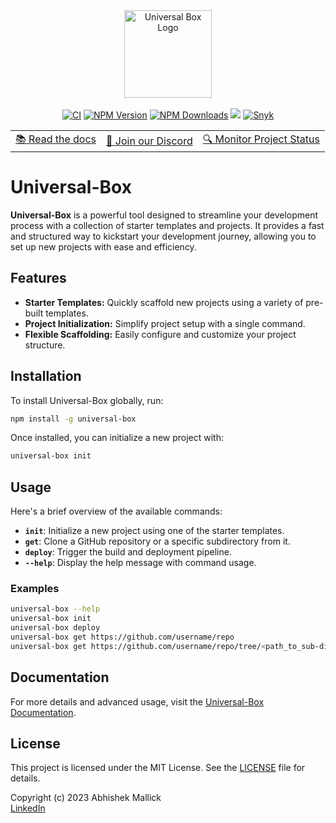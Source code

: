 <div align="center">
  <a href="https://www.npmjs.com/package/universal-box">
    <img src="https://github.com/user-attachments/assets/6a8119d2-e60a-470e-b426-a598df1aa862" width="140px" alt="Universal Box Logo">
  </a>
  <br>
  <br/>

</div>

<div align="center">
  <a href="https://img.shields.io/github/actions/workflow/status/Abhishek-Mallick/universal-box/.github%2Fworkflows%2Frelease.yml" target="_blank"><img src="https://img.shields.io/github/actions/workflow/status/Abhishek-Mallick/universal-box/.github%2Fworkflows%2Frelease.yml?branch=main&style=flat&colorA=000000&colorB=000000" alt="CI" /></a>
  <a href="https://www.npmjs.com/package/universal-box" target="_blank"><img src="https://img.shields.io/npm/v/universal-box?style=flat&colorA=000000&colorB=000000" alt="NPM Version" /></a>
    <a href="https://www.npmjs.com/package/universal-box" target="_blank"><img src="https://img.shields.io/npm/dt/universal-box?style=flat&colorA=000000&colorB=000000" alt="NPM Downloads" /></a>
  <a href="https://discord.gg/NBR9JmWys4" target="_blank"><img src="https://img.shields.io/discord/1164935524990066740?style=flat&colorA=000000&colorB=000000&label=discord&logo=discord&logoColor=ffffff" /></a>
<a href="https://snyk.io/advisor/npm-package/universal-box" target="_blank">
  <img src="https://snyk.io/advisor/npm-package/universal-box/badge.svg" alt="Snyk" style="border: none;"/>
</a>
  
<table>
    <tbody>
      <tr>
        <td>
          <a href="https://universal-box.co/">📚 Read the docs</a>
        </td>
        <td>
          <a href="https://discord.gg/NBR9JmWys4">💬 Join our Discord</a>
        </td>
        <td>
          <a href="https://universal-box.instatus.com" target="_blank">🔍 Monitor Project Status</a>
        </td>
      </tr>
    </tbody>
  </table>
</div>

# Universal-Box

**Universal-Box** is a powerful tool designed to streamline your development process with a collection of starter templates and projects. It provides a fast and structured way to kickstart your development journey, allowing you to set up new projects with ease and efficiency.

## Features

- **Starter Templates:** Quickly scaffold new projects using a variety of pre-built templates.
- **Project Initialization:** Simplify project setup with a single command.
- **Flexible Scaffolding:** Easily configure and customize your project structure.

## Installation

To install Universal-Box globally, run:

```bash
npm install -g universal-box
```

Once installed, you can initialize a new project with:
```bash
universal-box init
```

## Usage

Here's a brief overview of the available commands:

- **`init`**: Initialize a new project using one of the starter templates.
- **`get`**: Clone a GitHub repository or a specific subdirectory from it.
- **`deploy`**: Trigger the build and deployment pipeline.
- **`--help`**: Display the help message with command usage.

### Examples

```bash
universal-box --help
universal-box init
universal-box deploy
universal-box get https://github.com/username/repo
universal-box get https://github.com/username/repo/tree/<path_to_sub-directory>
```

## Documentation

For more details and advanced usage, visit the [Universal-Box Documentation](https://universal-box.co/).

## License

This project is licensed under the MIT License. See the [LICENSE](LICENSE) file for details.

Copyright (c) 2023 Abhishek Mallick  
[LinkedIn](https://www.linkedin.com/in/abhishek-mallick09/)
